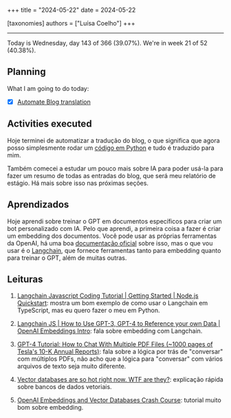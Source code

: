 +++
title = "2024-05-22"
date = 2024-05-22

[taxonomies]
authors = ["Luísa Coelho"]
+++

---

Today is Wednesday, day 143 of 366 (39.07%). We're in week 21 of 52 (40.38%).

## Planning

What I am going to do today:

- [x] [Automate Blog translation](https://github.com/OmnicodeSolutions/blog/issues/182)

## Activities executed

Hoje terminei de automatizar a tradução do blog, o que significa que agora posso simplesmente rodar um [código em Python](https://github.com/OmnicodeSolutions/blog/blob/38099630fb987877e971cffb4e68e18cf8058579/translate.py#L1C1-L43C16) e tudo é traduzido para mim.

Também comecei a estudar um pouco mais sobre IA para poder usá-la para fazer um resumo de todas as entradas do blog, que será meu relatório de estágio. Há mais sobre isso nas próximas seções.

## Aprendizados

Hoje aprendi sobre treinar o GPT em documentos específicos para criar um bot personalizado com IA. Pelo que aprendi, a primeira coisa a fazer é criar um embedding dos documentos. Você pode usar as próprias ferramentas da OpenAI, há uma boa [documentação oficial](https://platform.openai.com/docs/guides/embeddings) sobre isso, mas o que vou usar é o [Langchain](https://python.langchain.com/v0.2/docs/introduction/), que fornece ferramentas tanto para embedding quanto para treinar o GPT, além de muitas outras.

## Leituras

1. [Langchain Javascript Coding Tutorial | Getting Started | Node.js Quickstart](https://www.youtube.com/watch?v=zAnf6PPnvLg):
   mostra um bom exemplo de como usar o Langchain em TypeScript, mas eu quero fazer o meu em Python.

2. [Langchain JS | How to Use GPT-3, GPT-4 to Reference your own Data | OpenAI Embeddings Intro](https://www.youtube.com/watch?v=veV2I-NEjaM):
   fala sobre embedding com Langchain.

3. [GPT-4 Tutorial: How to Chat With Multiple PDF Files (~1000 pages of Tesla's 10-K Annual Reports)](https://www.youtube.com/watch?v=Ix9WIZpArm0):
   fala sobre a lógica por trás de "conversar" com múltiplos PDFs, não acho que a lógica para "conversar" com vários arquivos de texto seja muito diferente.

4. [Vector databases are so hot right now. WTF are they?](https://www.youtube.com/watch?v=klTvEwg3oJ4):
   explicação rápida sobre bancos de dados vetoriais.

5. [OpenAI Embeddings and Vector Databases Crash Course](https://www.youtube.com/watch?v=ySus5ZS0b94):
   tutorial muito bom sobre embedding.